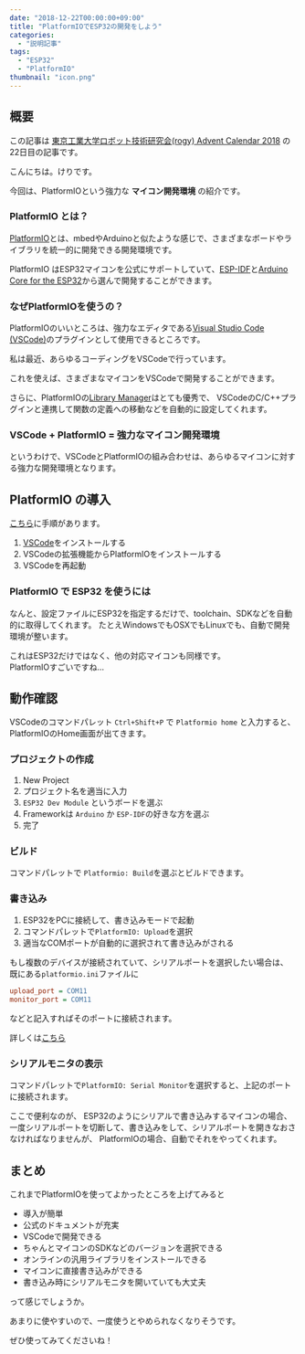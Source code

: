 ```yaml
---
date: "2018-12-22T00:00:00+09:00"
title: "PlatformIOでESP32の開発をしよう"
categories:
  - "説明記事"
tags:
  - "ESP32"
  - "PlatformIO"
thumbnail: "icon.png"
---
```


## 概要

この記事は [東京工業大学ロボット技術研究会(rogy) Advent Calendar 2018](https://adventar.org/calendars/3279) の
22日目の記事です。

こんにちは。けりです。

今回は、PlatformIOという強力な **マイコン開発環境** の紹介です。

### PlatformIO とは？

[PlatformIO](https://platformio.org/)とは、mbedやArduinoと似たような感じで、さまざまなボードやライブラリを統一的に開発できる開発環境です。

PlatformIO はESP32マイコンを公式にサポートしていて、[ESP-IDF](https://github.com/espressif/esp-idf)と[Arduino Core for the ESP32](https://github.com/espressif/arduino-esp32)から選んで開発することができます。

<!--more-->

### なぜPlatformIOを使うの？

PlatformIOのいいところは、強力なエディタである[Visual Studio Code (VSCode)](https://code.visualstudio.com/)のプラグインとして使用できるところです。

私は最近、あらゆるコーディングをVSCodeで行っています。

これを使えば、さまざまなマイコンをVSCodeで開発することができます。

さらに、PlatformIOの[Library Manager](https://docs.platformio.org/en/latest/librarymanager/index.html)はとても優秀で、
VSCodeのC/C++プラグインと連携して関数の定義への移動などを自動的に設定してくれます。

### VSCode + PlatformIO = 強力なマイコン開発環境

というわけで、VSCodeとPlatformIOの組み合わせは、あらゆるマイコンに対する強力な開発環境となります。

## PlatformIO の導入

[こちら](https://platformio.org/install/ide?install=vscode)に手順があります。

1. [VSCode](https://code.visualstudio.com/)をインストールする
2. VSCodeの拡張機能からPlatformIOをインストールする
3. VSCodeを再起動

### PlatformIO で ESP32 を使うには

なんと、設定ファイルにESP32を指定するだけで、toolchain、SDKなどを自動的に取得してくれます。
たとえWindowsでもOSXでもLinuxでも、自動で開発環境が整います。

これはESP32だけではなく、他の対応マイコンも同様です。  
PlatformIOすごいですね...

## 動作確認

VSCodeのコマンドパレット `Ctrl+Shift+P` で `Platformio home` と入力すると、PlatformIOのHome画面が出てきます。

### プロジェクトの作成

1. New Project
2. プロジェクト名を適当に入力
3. `ESP32 Dev Module` というボードを選ぶ
4. Frameworkは `Arduino` か `ESP-IDF`の好きな方を選ぶ
5. 完了

### ビルド

コマンドパレットで `Platformio: Build`を選ぶとビルドできます。

### 書き込み

1. ESP32をPCに接続して、書き込みモードで起動
2. コマンドパレットで`PlatformIO: Upload`を選択
3. 適当なCOMポートが自動的に選択されて書き込みがされる

もし複数のデバイスが接続されていて、シリアルポートを選択したい場合は、
既にある`platformio.ini`ファイルに

```ini
upload_port = COM11
monitor_port = COM11
```

などと記入すればそのポートに接続されます。

詳しくは[こちら](https://docs.platformio.org/en/latest/projectconf.html)

### シリアルモニタの表示

コマンドパレットで`PlatformIO: Serial Monitor`を選択すると、上記のポートに接続されます。

ここで便利なのが、
ESP32のようにシリアルで書き込みするマイコンの場合、
一度シリアルポートを切断して、書き込みをして、シリアルポートを開きなおさなければなりませんが、
PlatformIOの場合、自動でそれをやってくれます。

## まとめ

これまでPlatformIOを使ってよかったところを上げてみると

- 導入が簡単
- 公式のドキュメントが充実
- VSCodeで開発できる
- ちゃんとマイコンのSDKなどのバージョンを選択できる
- オンラインの汎用ライブラリをインストールできる
- マイコンに直接書き込みができる
- 書き込み時にシリアルモニタを開いていても大丈夫

って感じでしょうか。

あまりに使やすいので、一度使うとやめられなくなりそうです。

ぜひ使ってみてくださいね！
